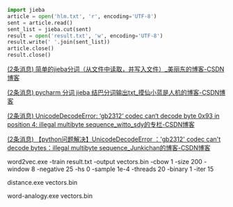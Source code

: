 ```py
import jieba 
article = open('hlm.txt', 'r', encoding='UTF-8') 
sent = article.read()
sent_list = jieba.cut(sent) 
result = open('result.txt', 'w', encoding='UTF-8')
result.write(' '.join(sent_list)) 
article.close()
result.close()
```

[(2条消息) 简单的jieba分词（从文件中读取，并写入文件）_美丽东的博客-CSDN博客](https://blog.csdn.net/a3586867/article/details/89466014?ops_request_misc=&request_id=&biz_id=102&utm_term=jieba分词txt&utm_medium=distribute.pc_search_result.none-task-blog-2~all~sobaiduweb~default-2-.pc_search_result_before_js&spm=1018.2226.3001.4187)

[(2条消息) pycharm 分词 jieba 结巴分词输出txt_摸仙小蓝是人机的博客-CSDN博客](https://blog.csdn.net/weixin_43322782/article/details/110198718?utm_source=app&app_version=4.9.0&code=app_1562916241&uLinkId=usr1mkqgl919blen)

[(2条消息) UnicodeDecodeError: ‘gb2312‘ codec can‘t decode byte 0x93 in position 4: illegal multibyte sequence_witto_sdy的专栏-CSDN博客](https://blog.csdn.net/witto_sdy/article/details/115349438)

[(2条消息) 【python问题解决】UnicodeDecodeError ：'gb2312' codec can't decode bytes：illegal multibyte sequence_Junkichan的博客-CSDN博客](https://blog.csdn.net/junkichan/article/details/51913845)

word2vec.exe -train result.txt -output vectors.bin -cbow 1 -size 200 -window 8 -negative 25 -hs 0 -sample 1e-4 -threads 20 -binary 1 -iter 15

 

distance.exe vectors.bin

 

word-analogy.exe vectors.bin

